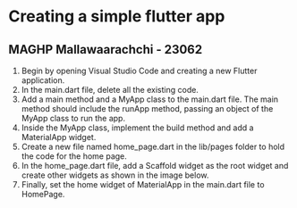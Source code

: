 # Creating a simple flutter app
## MAGHP Mallawaarachchi - 23062

1. Begin by opening Visual Studio Code and creating a new Flutter application.
2. In the main.dart file, delete all the existing code.
3. Add a main method and a MyApp class to the main.dart file. The main method should include the runApp method, passing an object of the MyApp class to run the app.
4. Inside the MyApp class, implement the build method and add a MaterialApp widget.
5. Create a new file named home_page.dart in the lib/pages folder to hold the code for the home page.
6. In the home_page.dart file, add a Scaffold widget as the root widget and create other widgets as shown in the image below.
7. Finally, set the home widget of MaterialApp in the main.dart file to HomePage.
